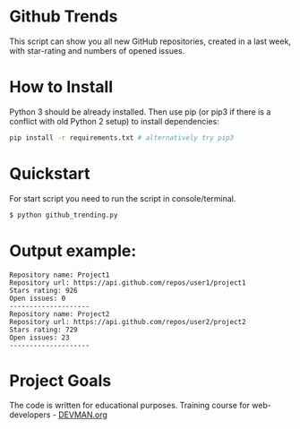 # Github Trends

This script can show you all new GitHub repositories, created in a last week, with star-rating and numbers of opened issues.

# How to Install

Python 3 should be already installed. Then use pip (or pip3 if there is a conflict with old Python 2 setup) to install dependencies:

```bash
pip install -r requirements.txt # alternatively try pip3
```

# Quickstart

For start script you need to run the script in console/terminal.

```bash
$ python github_trending.py
```

# Output example:
```
Repository name: Project1
Repository url: https://api.github.com/repos/user1/project1
Stars rating: 926
Open issues: 0
--------------------
Repository name: Project2
Repository url: https://api.github.com/repos/user2/project2
Stars rating: 729
Open issues: 23
--------------------
```

# Project Goals

The code is written for educational purposes. Training course for web-developers - [DEVMAN.org](https://devman.org)

